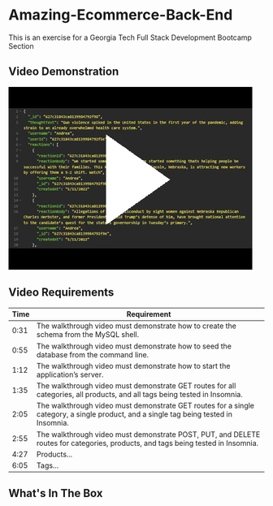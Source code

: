 # Amazing-Ecommerce-Back-End
This is an exercise for a Georgia Tech Full Stack Development Bootcamp Section

## Video Demonstration   
[![Demonstration Video Thumbnail](./ReadMe/demo_thumbnail.jpg)](https://youtu.be/iC5MR6ARu-I)   

## Video Requirements  
Time |   Requirement
-----|----------------
0:31 | The walkthrough video must demonstrate how to create the schema from the MySQL shell.
0:55 | The walkthrough video must demonstrate how to seed the database from the command line.
1:12 | The walkthrough video must demonstrate how to start the application’s server.
1:35 | The walkthrough video must demonstrate GET routes for all categories, all products, and all tags being tested in Insomnia.
2:05 | The walkthrough video must demonstrate GET routes for a single category, a single product, and a single tag being tested in Insomnia.
2:55 | The walkthrough video must demonstrate POST, PUT, and DELETE routes for categories, products, and tags being tested in Insomnia.
4:27 | Products...
6:05 | Tags...

## What's In The Box  

